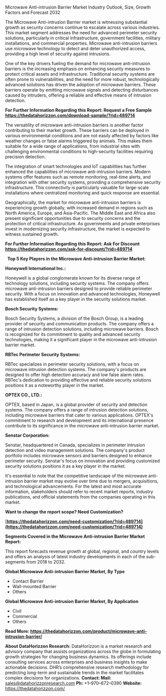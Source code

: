﻿Microwave Anti-intrusion Barrier Market Industry Outlook, Size, Growth Factors and Forecast 2032

The Microwave Anti-intrusion Barrier market is witnessing substantial growth as security concerns continue to escalate across various industries. This market segment addresses the need for advanced perimeter security solutions, particularly in critical infrastructure, government facilities, military installations, and commercial properties. Microwave anti-intrusion barriers use microwave technology to detect and deter unauthorized access, providing a high level of security against intrusions.

One of the key drivers fueling the demand for microwave anti-intrusion barriers is the increasing emphasis on enhancing security measures to protect critical assets and infrastructure. Traditional security systems are often prone to vulnerabilities, and the need for more robust, technologically advanced solutions has driven the adoption of microwave barriers. These barriers operate by emitting microwave signals and detecting disturbances caused by intruders, offering a reliable and effective means of intrusion detection.

**For Further Information Regarding this Report: Request a Free Sample <https://thedatahorizzon.com/download-sample/?rid=489714>** 

The versatility of microwave anti-intrusion barriers is another factor contributing to their market growth. These barriers can be deployed in various environmental conditions and are not easily affected by factors like weather changes or false alarms triggered by animals. This makes them suitable for a wide range of applications, from industrial sites with challenging environmental conditions to high-security facilities requiring precision detection.

The integration of smart technologies and IoT capabilities has further enhanced the capabilities of microwave anti-intrusion barriers. Modern systems offer features such as remote monitoring, real-time alerts, and integration with other security systems, providing a comprehensive security infrastructure. This connectivity is particularly valuable for large-scale installations where centralized monitoring and quick response are essential.

Geographically, the market for microwave anti-intrusion barriers is experiencing growth globally, with increased demand in regions such as North America, Europe, and Asia-Pacific. The Middle East and Africa also present significant opportunities due to security concerns and the protection of critical infrastructure. As governments and private enterprises invest in modernizing security infrastructure, the market is expected to witness sustained growth.

**For Further Information Regarding this Report: Ask For Discount <https://thedatahorizzon.com/ask-for-discount/?rid=489714>** 

` `**Top 5 Key Players in the Microwave Anti-intrusion Barrier Market:**

**Honeywell International Inc.:**

Honeywell is a global conglomerate known for its diverse range of technology solutions, including security systems. The company offers microwave anti-intrusion barriers designed to provide reliable perimeter security. With a focus on innovation and advanced technologies, Honeywell has established itself as a key player in the security solutions market.

**Bosch Security Systems:**

Bosch Security Systems, a division of the Bosch Group, is a leading provider of security and communication products. The company offers a range of intrusion detection solutions, including microwave barriers. Bosch is recognized for its commitment to quality and advanced security technologies, making it a significant player in the microwave anti-intrusion barrier market.

**RBTec Perimeter Security Systems:**

RBTec specializes in perimeter security solutions, with a focus on microwave intrusion detection systems. The company's products are designed to offer high detection accuracy and low false alarm rates. RBTec's dedication to providing effective and reliable security solutions positions it as a noteworthy player in the market.

**OPTEX CO., LTD.:**

OPTEX, based in Japan, is a global provider of security and detection systems. The company offers a range of intrusion detection solutions, including microwave barriers that cater to various applications. OPTEX's commitment to research and development and its international presence contribute to its significance in the microwave anti-intrusion barrier market.

**Senstar Corporation:**

Senstar, headquartered in Canada, specializes in perimeter intrusion detection and video management solutions. The company's product portfolio includes microwave sensors and barriers designed to enhance perimeter security. Senstar's focus on innovation and providing customized security solutions positions it as a key player in the market.

It's essential to note that the competitive landscape of the microwave anti-intrusion barrier market may evolve over time due to mergers, acquisitions, and technological advancements. For the latest and most accurate information, stakeholders should refer to recent market reports, industry publications, and official statements from the companies operating in this market.

**Want to change the report scope? Need Customization?**

[**https://thedatahorizzon.com/need-customization/?rid=489714](https://thedatahorizzon.com/need-customization/?rid=489714)** 

**Segments Covered in the Microwave Anti-intrusion Barrier Market Report:**

This report forecasts revenue growth at global, regional, and country levels and offers an analysis of latest industry developments in each of the sub-segments from 2018 to 2032.

**Global Microwave Anti-intrusion Barrier Market, By Type**

- Contact Barrier
- Wall-mounted Barrier
- Others

**Global Microwave Anti-intrusion Barrier Market, By Application**

- Civil
- Commercial
- Others

**Read More: <https://thedatahorizzon.com/product/microwave-anti-intrusion-barrier/>** 

**About DataHorizzon Research:**DataHorizzon is a market research and advisory company that assists organizations across the globe in formulating growth strategies for changing business dynamics. Its offerings include consulting services across enterprises and business insights to make actionable decisions. DHR’s comprehensive research methodology for predicting long-term and sustainable trends in the market facilitates complex decisions for organizations.**Contact:Mail:** <sales@datahorizzonresearch.com> **Ph:** +1–970–672–0390**Website:** <https://thedatahorizzon.com/> 

